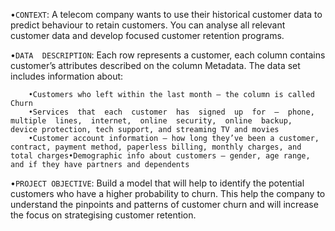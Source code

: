 
•`CONTEXT`: 
A telecom company wants to use their historical customer data to predict behaviour to retain customers. You can analyse all relevant customer data and develop focused customer retention programs.

•`DATA  DESCRIPTION`: 
Each row represents a customer, each column contains customer’s attributes described on the column Metadata. 
The data set includes information about:
```
    •Customers who left within the last month – the column is called Churn
    •Services  that  each  customer  has  signed  up  for  –  phone,  multiple  lines,  internet,  online  security,  online  backup,  device protection, tech support, and streaming TV and movies
    •Customer account information – how long they’ve been a customer, contract, payment method, paperless billing, monthly charges, and total charges•Demographic info about customers – gender, age range, and if they have partners and dependents
```

•`PROJECT OBJECTIVE`: Build a model that will help to identify the potential customers who have a higher probability to churn. This help the company to understand the pinpoints and patterns of customer churn and will increase the focus on strategising customer retention.
